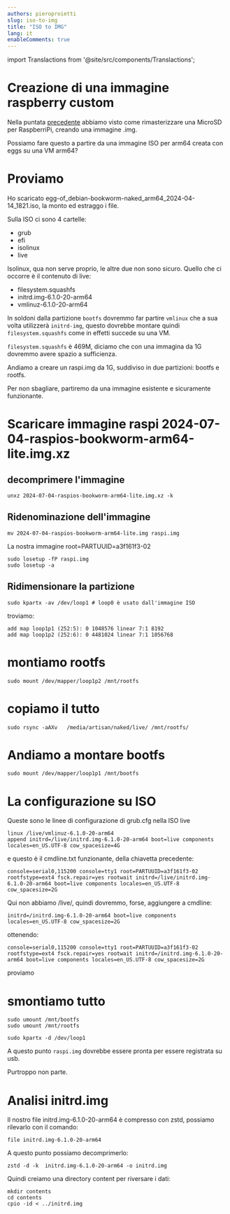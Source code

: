 ```yaml
---
authors: pieroproietti
slug: iso-to-img
title: "ISO to IMG"
lang: it
enableComments: true
---
```


import Translactions from '@site/src/components/Translactions';

<Translactions />


# Creazione di una immagine raspberry custom

Nella puntata [precedente](./2024.07-07-ancora-su-raspberry.md) abbiamo visto come rimasterizzare una MicroSD per RaspberriPi, creando una immagine .img.

Possiamo fare questo a partire da una immagine ISO per arm64 creata con eggs su una VM arm64?

# Proviamo

Ho scaricato egg-of_debian-bookworm-naked_arm64_2024-04-14_1821.iso, la monto ed estraggo i file.

Sulla ISO ci sono 4 cartelle:
* grub
* efi
* isolinux
* live

Isolinux, qua non serve proprio, le altre due non sono sicuro. Quello che ci occorre è il contenuto di live:
* filesystem.squashfs
* initrd.img-6.1.0-20-arm64
* vmlinuz-6.1.0-20-arm64


In soldoni dalla partizione `bootfs` dovremmo far partire `vmlinux` che a sua volta utilizzerà `initrd-img`, questo dovrebbe montare quindi `filesystem.squashfs` come in effetti succede su una VM.

`filesystem.squashfs` è 469M, diciamo che con una immagina da 1G dovremmo avere spazio a sufficienza.

Andiamo a creare un raspi.img da 1G, suddiviso in due partizioni: bootfs e rootfs.

Per non sbagliare, partiremo da una immagine esistente e sicuramente funzionante.

# Scaricare immagine raspi 2024-07-04-raspios-bookworm-arm64-lite.img.xz

## decomprimere l'immagine
```
unxz 2024-07-04-raspios-bookworm-arm64-lite.img.xz -k
```
## Ridenominazione dell'immagine

```
mv 2024-07-04-raspios-bookworm-arm64-lite.img raspi.img
```
La nostra immagine root=PARTUUID=a3f161f3-02

```
sudo losetup -fP raspi.img
sudo losetup -a
```

## Ridimensionare la partizione
```
sudo kpartx -av /dev/loop1 # loop0 è usato dall'immagine ISO
```

troviamo:
```
add map loop1p1 (252:5): 0 1048576 linear 7:1 8192
add map loop1p2 (252:6): 0 4481024 linear 7:1 1056768
```

# montiamo rootfs
```
sudo mount /dev/mapper/loop1p2 /mnt/rootfs
```


# copiamo il tutto
```
sudo rsync -aAXv   /media/artisan/naked/live/ /mnt/rootfs/
```



# Andiamo a montare bootfs
```
sudo mount /dev/mapper/loop1p1 /mnt/bootfs
```


# La configurazione su ISO
Queste sono le linee di configurazione di grub.cfg nella ISO live

```
linux /live/vmlinuz-6.1.0-20-arm64
append initrd=/live/initrd.img-6.1.0-20-arm64 boot=live components locales=en_US.UTF-8 cow_spacesize=4G
```

e questo è il cmdline.txt funzionante, della chiavetta precedente:
```
console=serial0,115200 console=tty1 root=PARTUUID=a3f161f3-02 rootfstype=ext4 fsck.repair=yes rootwait initrd=/live/initrd.img-6.1.0-20-arm64 boot=live components locales=en_US.UTF-8 cow_spacesize=2G
```

Qui non abbiamo /live/, quindi dovremmo, forse, aggiungere a cmdline:
```
initrd=/initrd.img-6.1.0-20-arm64 boot=live components locales=en_US.UTF-8 cow_spacesize=2G
```


ottenendo:
```
console=serial0,115200 console=tty1 root=PARTUUID=a3f161f3-02 rootfstype=ext4 fsck.repair=yes rootwait initrd=/initrd.img-6.1.0-20-arm64 boot=live components locales=en_US.UTF-8 cow_spacesize=2G
```

proviamo



# smontiamo tutto
```
sudo umount /mnt/bootfs
sudo umount /mnt/rootfs
```


```
sudo kpartx -d /dev/loop1
```

A questo punto `raspi.img` dovrebbe essere pronta per essere registrata su usb. 

Purtroppo non parte.


# Analisi initrd.img
Il nostro file initrd.img-6.1.0-20-arm64 è compresso con zstd, possiamo rilevarlo con il comando:
```
file initrd.img-6.1.0-20-arm64
```

A questo punto possiamo decomprimerlo:
```
zstd -d -k  initrd.img-6.1.0-20-arm64 -o initrd.img
```
Quindi creiamo una directory content per riversare i dati:
```
mkdir contents
cd contents
cpio -id < ../initrd.img
```





